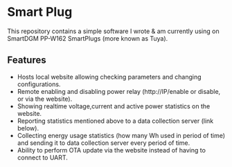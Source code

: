 # Smart Plug

This repository contains a simple software I wrote & am currently using on SmartDGM PP-W162 SmartPlugs (more known as Tuya).

## Features
- Hosts local website allowing checking parameters and changing configurations.
- Remote enabling and disabling power relay (http://IP/enable or disable, or via the website).
- Showing realtime voltage,current and active power statistics on the website.
- Reporting statistics mentioned above to a data collection server (link below).
- Collecting energy usage statistics (how many Wh used in period of time) and sending it to data collection server every period of time.
- Ability to perform OTA update via the website instead of having to connect to UART.
